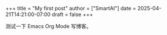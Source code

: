 +++
title = "My first post"
author = ["SmartAI"]
date = 2025-04-21T14:21:00-07:00
draft = false
+++

测试一下 Emacs Org Mode 写博客。
